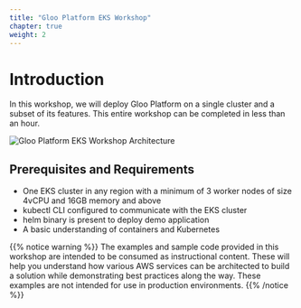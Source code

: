 ```yaml
---
title: "Gloo Platform EKS Workshop"
chapter: true
weight: 2
---
```


# Introduction

In this workshop, we will deploy Gloo Platform on a single cluster and a subset of its features. This entire workshop can be completed in less than an hour.

![Gloo Platform EKS Workshop Architecture](images/gloo-platform-eks-workshop.png)

## Prerequisites and Requirements

- One EKS cluster in any region with a minimum of 3 worker nodes of size 4vCPU and 16GB memory and above
- kubectl CLI configured to communicate with the EKS cluster
- helm binary is present to deploy demo application
- A basic understanding of containers and Kubernetes

{{% notice warning %}}
The examples and sample code provided in this workshop are intended to be consumed as instructional content. These will help you understand how various AWS services can be architected to build a solution while demonstrating best practices along the way. These examples are not intended for use in production environments.
{{% /notice %}}
